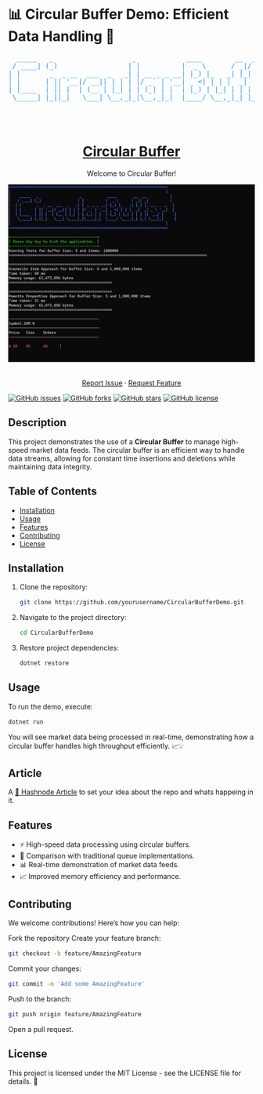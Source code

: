 # 📊 Circular Buffer Demo: Efficient Data Handling 🚀

<div align="center">
 <pre style="color: #1E90FF;">
  _____   _                   _            ____        __  __         
 / ____| (_)                 | |          |  _ \      / _|/ _|        
| |       _  _ __  ___  _   _| | __ _ _ __| |_) |_   _| |_| |_ ___ _ __
| |      | || '__|/ __|| | | | |/ _` | '__| _ <| | | |  _|  _/ _ \ '__|
| |____  | || |  | (__ | |_| | | (_| | |  | |_) | |_| | | | ||  __/ |   
 \_____| |_||_|   \___| \__,_|_|\__,_|_|  |____/ \__,_|_| |_| \___|_|

</pre>
  <br/>
  <h1 align="center"><u>Circular Buffer</u></h1>

  <p align="center">
    Welcome to Circular Buffer!
    <p align="center">
      <img width='full' src="images/circular-buffer.gif" alt="Technology Logos" />
    </p>
    <br/>
    <a href="https://github.com/OxyProgrammer/circular-buffer/issues">Report Issue</a>
    ·
    <a href="https://github.com/OxyProgrammer/circular-buffer/issues">Request Feature</a>
  </p>
  </div>

[![GitHub issues](https://img.shields.io/github/issues/OxyProgrammer/circular-buffer?style=for-the-badge)](https://github.com/OxyProgrammer/go-dist/issues)
[![GitHub forks](https://img.shields.io/github/forks/OxyProgrammer/circular-buffer?style=for-the-badge)](https://github.com/OxyProgrammer/go-dist/network)
[![GitHub stars](https://img.shields.io/github/stars/OxyProgrammer/circular-buffer?style=for-the-badge)](https://github.com/OxyProgrammer/go-dist/stargazers)
[![GitHub license](https://img.shields.io/github/license/OxyProgrammer/circular-buffer?style=for-the-badge)](https://github.com/OxyProgrammer/go-dist)

## Description

This project demonstrates the use of a **Circular Buffer** to manage high-speed market data feeds. The circular buffer is an efficient way to handle data streams, allowing for constant time insertions and deletions while maintaining data integrity.

## Table of Contents

- [Installation](#installation)
- [Usage](#usage)
- [Features](#features)
- [Contributing](#contributing)
- [License](#license)

## Installation

1. Clone the repository:

   ```bash
   git clone https://github.com/yourusername/CircularBufferDemo.git
   ```

2. Navigate to the project directory:

   ```bash
   cd CircularBufferDemo
   ```

3. Restore project dependencies:
   ```bash
   dotnet restore
   ```

## Usage

To run the demo, execute:

```bash
dotnet run
```

You will see market data being processed in real-time, demonstrating how a circular buffer handles high throughput efficiently. 📈💡

## Article

A [🔗 Hashnode Article](https://oxyprogrammer.com/circular-buffers-the-smart-solution-for-managing-data-streams) to set your idea about the repo and whats happeing in it.


## Features

- ⚡ High-speed data processing using circular buffers.
- 🔄 Comparison with traditional queue implementations.
- 📊 Real-time demonstration of market data feeds.
- 📈 Improved memory efficiency and performance.

## Contributing

We welcome contributions! Here’s how you can help:

Fork the repository
Create your feature branch:

```bash
git checkout -b feature/AmazingFeature
```

Commit your changes:

```bash
git commit -m 'Add some AmazingFeature'
```

Push to the branch:

```bash
git push origin feature/AmazingFeature
```

Open a pull request.

## License

This project is licensed under the MIT License - see the LICENSE file for details. 📝
